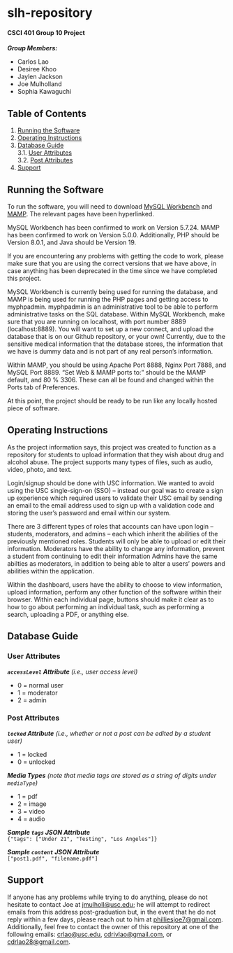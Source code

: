 # slh-repository
#### CSCI 401 Group 10 Project
***Group Members:***
- Carlos Lao
- Desiree Khoo
- Jaylen Jackson
- Joe Mulholland
- Sophia Kawaguchi

## Table of Contents
1. [Running the Software](#running-the-software)
2. [Operating Instructions](#operating-instructions)
3. [Database Guide](#database-guide)<br>
  3.1. [User Attributes](#user-attributes)<br>
  3.2. [Post Attributes](#post-attributes)
4. [Support](#support)

## Running the Software

To run the software, you will need to download [MySQL Workbench](https://dev.mysql.com/downloads/workbench/) and [MAMP](https://www.mamp.info/en/downloads/). The relevant pages have been hyperlinked.

MySQL Workbench has been confirmed to work on Version 5.7.24.
MAMP has been confirmed to work on Version 5.0.0.
Additionally, PHP should be Version 8.0.1, and Java should be Version 19. 

If you are encountering any problems with getting the code to work, please make sure that you are using the correct versions that we have above, in case anything has been deprecated in the time since we have completed this project.

MySQL Workbench is currently being used for running the database, and MAMP is being used for running the PHP pages and getting access to myphpadmin. myphpadmin is an administrative tool to be able to perform administrative tasks on the SQL database.
Within MySQL Workbench, make sure that you are running on localhost, with port number 8889 (localhost:8889). You will want to set up a new connect, and upload the database that is on our Github repository, or your own! Currently, due to the sensitive medical information that the database stores, the information that we have is dummy data and is not part of any real person’s information.

Within MAMP, you should be using Apache Port 8888, Nginx Port 7888, and MySQL Port 8889. “Set Web & MAMP ports to:” should be the MAMP default, and 80 % 3306. These can all be found and changed within the Ports tab of Preferences. 

At this point, the project should be ready to be run like any locally hosted piece of software.

## Operating Instructions

As the project information says, this project was created to function as a repository for students to upload information that they wish about drug and alcohol abuse. The project supports many types of files, such as audio, video, photo, and text.

Login/signup should be done with USC information. We wanted to avoid using the USC single-sign-on (SSO) – instead our goal was to create a sign up experience which required users to validate their USC email by sending an email to the email address used to sign up with a validation code and storing the user’s password and email within our system.

There are 3 different types of roles that accounts can have upon login – students, moderators, and admins – each which inherit the abilities of the previously mentioned roles. Students will only be able to upload or edit their information. Moderators have the ability to change any information, prevent a student from continuing to edit their information Admins have the same abilties as moderators, in addition to being able to alter a users’ powers and abilities within the application.

Within the dashboard, users have the ability to choose to view information, upload information, perform any other function of the software within their browser. Within each individual page, buttons should make it clear as to how to go about performing an individual task, such as performing a search, uploading a PDF, or anything else.

## Database Guide

### User Attributes
***`accessLevel` Attribute*** _(i.e., user access level)_
- 0 = normal user
- 1 = moderator
- 2 = admin

### Post Attributes
***`locked` Attribute*** _(i.e., whether or not a post can be edited by a student user)_
- 1 = locked
- 0 = unlocked

***Media Types*** _(note that media tags are stored as a string of digits under `mediaType`)_
- 1 = pdf
- 2 = image
- 3 = video
- 4 = audio

***Sample `tags` JSON Attribute*** <br>
`{"tags": ["Under 21", "Testing", "Los Angeles"]}`

***Sample `content` JSON Attribute*** <br>
`["post1.pdf", "filename.pdf"]`

## Support
If anyone has any problems while trying to do anything, please do not hesitate to contact Joe at [jmulholl@usc.edu](mailto:jmulholl@usc.edu); he will attempt to redirect emails from this address post-graduation but, in the event that he do not reply within a few days, please reach out to him at [philliesjoe7@gmail.com](mailto:philliesjoe7@gmail.com). Additionally, feel free to contact the owner of this repository at one of the following emails: [crlao@usc.edu](mailto:crlao@usc.edu), [cdrivlao@gmail.com](mailto:cdrivlao@gmail.com), or [cdrlao28@gmail.com](mailto:cdrlao28@gmail.com).
